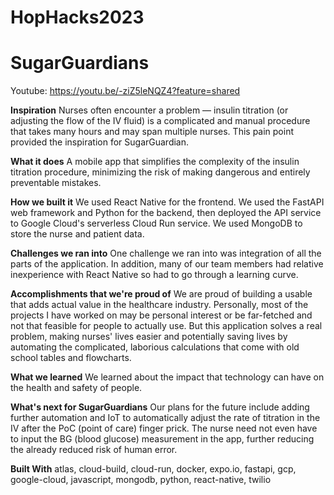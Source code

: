 # HopHacks2023
# SugarGuardians

Youtube: https://youtu.be/-ziZ5leNQZ4?feature=shared

**Inspiration**
Nurses often encounter a problem — insulin titration (or adjusting the flow of the IV fluid) is a complicated and manual procedure that takes many hours and may span multiple nurses. This pain point provided the inspiration for SugarGuardian.

**What it does**
A mobile app that simplifies the complexity of the insulin titration procedure, minimizing the risk of making dangerous and entirely preventable mistakes.

**How we built it**
We used React Native for the frontend. We used the FastAPI web framework and Python for the backend, then deployed the API service to Google Cloud's serverless Cloud Run service. We used MongoDB to store the nurse and patient data.

**Challenges we ran into**
One challenge we ran into was integration of all the parts of the application. In addition, many of our team members had relative inexperience with React Native so had to go through a learning curve.

**Accomplishments that we're proud of**
We are proud of building a usable that adds actual value in the healthcare industry. Personally, most of the projects I have worked on may be personal interest or be far-fetched and not that feasible for people to actually use. But this application solves a real problem, making nurses' lives easier and potentially saving lives by automating the complicated, laborious calculations that come with old school tables and flowcharts.

**What we learned**
We learned about the impact that technology can have on the health and safety of people.

**What's next for SugarGuardians**
Our plans for the future include adding further automation and IoT to automatically adjust the rate of titration in the IV after the PoC (point of care) finger prick. The nurse need not even have to input the BG (blood glucose) measurement in the app, further reducing the already reduced risk of human error.

**Built With**
atlas, cloud-build, cloud-run, docker, expo.io, fastapi, gcp, google-cloud, javascript, mongodb, python, react-native, twilio

